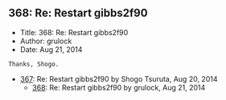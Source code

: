 ## 368: Re: Restart gibbs2f90

- Title: 368: Re: Restart gibbs2f90
- Author: grulock
- Date: Aug 21, 2014

```
Thanks, Shogo.
```

- [367](0367.md): Re: Restart gibbs2f90 by Shogo Tsuruta, Aug 20, 2014
    - [368](0368.md): Re: Restart gibbs2f90 by grulock, Aug 21, 2014
